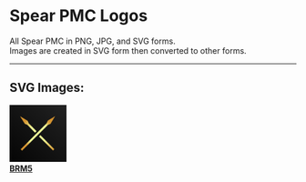# Spear PMC Logos<br>
All Spear PMC in PNG, JPG, and SVG forms.<br>
Images are created in SVG form then converted to other forms.

<hr>

## SVG Images:<br>
[<img src="./svg/brm5.svg" alt="BRM5 logo - SVG" width="100" height="100">
<br>
**BRM5**](./svg/brm5.svg)